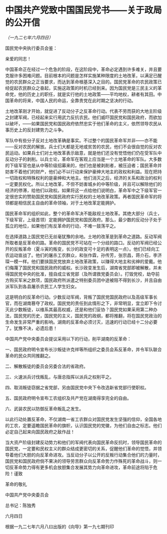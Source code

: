 # 中国共产党致中国国民党书——关于政局的公开信

*（一九二七年六月四日）*

国民党中央执行委员会鉴：

 亲爱的同志！

 中国革命正在经过一个危急的阶段，在这阶段中，革命必定遇到许多难关，并且要克服许多困难问题。目前根本的问题是怎样实施某种限度的土地改革，以满足已醒觉的农民群众之正当要求，而达到革命根基深入之目的。国民党革命的农民政策已经促起农民群众之奋起，实施这政策的时机已经到来。因为国民党是三民主义的革命党，他的历史上的职任，就是实行他的土地政策——平均地权，耕者有其田。中国革命的将来，中国人民的命运，全靠贵党在此时期之坚决的行动。

 土地改革刚才开始，就促进了反动分子之反革命行动。代表不劳而获的大地主阶级之封建军阀，已经起来实行用武力反抗农民。他们威吓国民党和国民政府，而欲加以破坏，——如果国民党和国民政府依然忠实于他们革命的主义，依然领导农民从事历史上的反封建势力之斗争。

 军队中有些分子反对土地改革确是事实。不过整个的国民革命军并非——亦不能——反对农民的解放。兵士们大都是无地或贫苦的农民，他们不会很自觉的反对农民运动。如果兵士们对土地改革表示敌意，就是他们还没有觉悟他们仍在受军队中反动分子的剥削。以兵士论，革命军在客观上应当是一个土地革命的军队。大多数的下级军官也是从中等阶级招募来的，他们也是被剥削者，被压迫者；国民革命并妨害不着他们的财产，他们必不以行动来保护豪绅大地主的政权和利益。现在把持一切政权和特殊权利的是豪绅和大地主。他们消灭之后，经济的关系和政治的权利一定要民权化。所以土地改革，不但不妨害城乡的中等阶级，并且可以解除他们的经济的停滞，给他们以政权。如果将这一点给他们说明白，革命军中之下级军官一定很忠实的赞助国民党和国民政府实行民权的土地改革政策。再者国民革命军的将领都是相信民主自由的革命领袖，对于土地改革定能拥护。

 国民革命军的组织如此，整个的革命军决不能敌视土地改革。其绝大部分（兵士，下级军官，上级首领）定能拥护国民党和国民政府。那么，最少数的反动分子处于孤立的地位，如果他们有反革命的行动，不难一鼓荡平之。

 在选择道路上国民党已无丝毫犹豫的余地。土地的改革是到革命之道路。反动军阀所取者是反革命的路。革命的国民党不可站在一个分歧的路口。反动的军阀已经公开的反叛革命（夏斗寅的叛变，长沙的政变可十足的表明这一点）。他们已经向工农运动宣战了。他们的屠杀工农群众，和张作霖，孙传芳，张宗昌，蒋介石，李济琛一模一样。他们要挟国民党放弃土地改革政策，以赚得大地主和劣绅的爱戴。他们侮蔑了国民党和国民政府的威权。长沙政变发生后，湖南省党部即被解散，并未得国民党中央的批准，擅自成立省党部（及所谓救党委员会）。打毁党校，劫夺前方购买军米之款项，国民政府所派遣之特别委员团中途被阻不得到长沙，并且自由派军队到各县屠杀农民工人学生妇女。

 这是明白的反革命行动。少数反动军阀，背叛了国民党国民政府以及高级军事长官，而在湖南篡夺了政权。国民党的责任到此情形之下，非常明显，宜立即下令讨灭此少数叛徒，以维系其最高权威，还是和他们妥协？国民党如果采用第二种办法，国民党的历史，国民党的主义，国民党的政纲，都将推翻，将在国民党政治的生命发生非常严重的影响。湖南的反革命必须讨灭，迅速的行动已经十二分必要了。犹豫不决，必遗后患！

 中国共产党中央委员会提议采用以下的行动，削平湖南的反革命：

 一、国民政府明令宣布长沙叛徒许克祥等所组织之委员会系反革命，并令军队联合革命的民众共同推翻之。

 二、解散叛徒的委员会另委合法的省政府。

 三、火速派兵讨伐叛乱，与唐总指挥以派兵之权削平之。

 四、取消叛徒窃据之省党部，另由国民党中央下令改选新省党部行使职权。

 五、国民政府明令宣布工农组织及共产党在湖南得享完全的自由。

 六、武装农民以防御反革命叛乱之发生。

 以此行动处置反革命，不仅湖南一省工农群众对国民党发生坚强的信仰，全国各地的工农，定要遥瞻国民革命的旗帜，认识国民党的党徽，为他们自由之标志。他们必定自己起来向国民政府之敌作战！

 当大资产阶级封建反动势力和他们的军阀代表向国民革命反抗时，领导国民革命的国民党，一定要和民权主义的群众结成更密切的关系，促醒他们革命的觉悟，并领导着他们大胆的向反革命进攻。当反动分子以公开的反叛行动集合他们的力量时，国民党和国民政府倘不果决的领导劳苦群众向反革命势力作殊死的革命战斗，则一切反革命势力得有更多机会放胆集合发展其势力向革命进攻，革命前途将陷于危险！谨致

 革命的敬礼

中国共产党中央委员会

 总书记：陈独秀

 六月四日

根据一九二七年六月八曰出版的《向导》第一九七期刊印